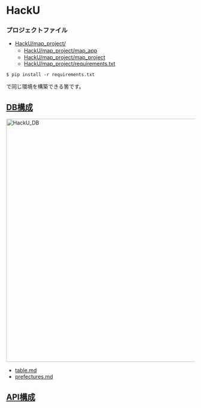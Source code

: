 # HackU
### プロジェクトファイル
- [HackU/map_project/](/map_project/)
  - [HackU/map_project/map_app](/map_project/map_app/)　
  - [HackU/map_project/map_project](/map_project/map_project/)
  - [HackU/map_project/requirements.txt](/map_project/requirements.txt)

```
$ pip install -r requirements.txt
```
で同じ環境を構築できる筈です。


## [DB構成](table.md)
<img width="650" alt="HackU_DB" src="https://user-images.githubusercontent.com/79325399/174953182-c1747b21-8634-45d3-b217-107edc5f9545.png">


- [table.md](table.md)
- [prefectures.md](prefectures.md)

## [API構成](api.md)
